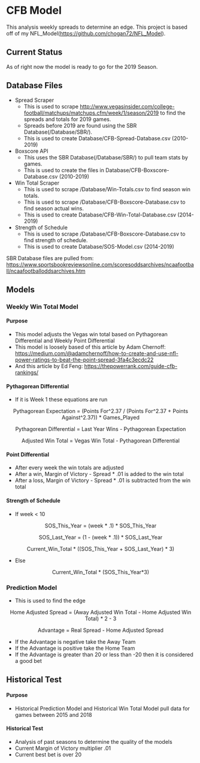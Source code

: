 # CFB Model

This analysis weekly spreads to determine an edge. This project is based off of my NFL_Model(https://github.com/chogan72/NFL_Model).


## Current Status

As of right now the model is ready to go for the 2019 Season.


## Database Files

* Spread Scraper
  * This is used to scrape http://www.vegasinsider.com/college-football/matchups/matchups.cfm/week/1/season/2019 to find the spreads and totals for 2019 games.
  * Spreads before 2019 are found using the SBR Database(/Database/SBR/).
  * This is used to create Database/CFB-Spread-Database.csv (2010-2019)
* Boxscore API
  * This uses the SBR Database(/Database/SBR/) to pull team stats by games. 
  * This is used to create the files in Database/CFB-Boxscore-Database.csv (2010-2019)
* Win Total Scraper
  * This is used to scrape /Database/Win-Totals.csv to find season win totals.
  * This is used to scrape /Database/CFB-Boxscore-Database.csv to find season actual wins.
  * This is used to create Database/CFB-Win-Total-Database.csv (2014-2019)
* Strength of Schedule
  * This is used to scrape /Database/CFB-Boxscore-Database.csv to find strength of schedule.
  * This is used to create Database/SOS-Model.csv (2014-2019)
  
SBR Database files are pulled from: https://www.sportsbookreviewsonline.com/scoresoddsarchives/ncaafootball/ncaafootballoddsarchives.htm
  
  
## Models

### Weekly Win Total Model

#### Purpose

* This model adjusts the Vegas win total based on Pythagorean Differential and Weekly Point Differential
* This model is loosely based of this article by Adam Chernoff: https://medium.com/@adamchernoff/how-to-create-and-use-nfl-power-ratings-to-beat-the-point-spread-3fa4c3ecdc22
* And this article by Ed Feng: https://thepowerrank.com/guide-cfb-rankings/ 

#### Pythagorean Differential

* If it is Week 1 these equations are run

<p align="center"> Pythagorean Expectation = (Points For^2.37 / (Points For^2.37 + Points Against^2.37)) * Games_Played</p>

<p align="center"> Pythagorean Differential = Last Year Wins - Pythagorean Expectation </p>

<p align="center"> Adjusted Win Total = Vegas Win Total - Pythagorean Differential </p>

#### Point Differential

* After every week the win totals are adjusted
* After a win, Margin of Victory - Spread * .01 is added to the win total
* After a loss, Margin of Victory - Spread * .01 is subtracted from the win total

#### Strength of Schedule

* If week < 10
<p align="center">  SOS_This_Year = (week * .1) * SOS_This_Year</p>
<p align="center">  SOS_Last_Year = (1 - (week * .1)) * SOS_Last_Year</p>
<p align="center">  Current_Win_Total * ((SOS_This_Year + SOS_Last_Year) * 3)</p>

* Else
<p align="center">  Current_Win_Total * (SOS_This_Year*3)</p>

### Prediction Model

* This is used to find the edge

<p align="center"> Home Adjusted Spread = (Away Adjusted Win Total - Home Adjusted Win Total) * 2 - 3 </p>

<p align="center"> Advantage = Real Spread - Home Adjusted Spread </p>

* If the Advantage is negative take the Away Team
* If the Advantage is positive take the Home Team
* If the Advantage is greater than 20 or less than -20 then it is considered a good bet

## Historical Test

#### Purpose

* Historical Prediction Model and Historical Win Total Model pull data for games between 2015 and 2018

#### Historical Test

* Analysis of past seasons to determine the quality of the models
* Current Margin of Victory multiplier .01
* Current best bet is over 20
